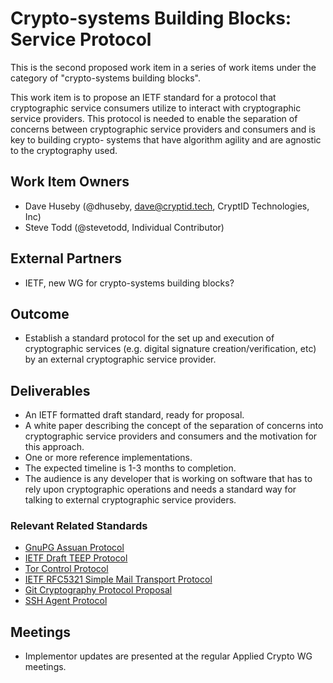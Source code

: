 # Crypto-systems Building Blocks: Service Protocol

This is the second proposed work item in a series of work items under the
category of "crypto-systems building blocks".

This work item is to propose an IETF standard for a protocol that cryptographic
service consumers utilize to interact with cryptographic service providers.
This protocol is needed to enable the separation of concerns between
cryptographic service providers and consumers and is key to building crypto-
systems that have algorithm agility and are agnostic to the cryptography used.

## Work Item Owners
- Dave Huseby (@dhuseby, dave@cryptid.tech, CryptID Technologies, Inc)
- Steve Todd (@stevetodd, Individual Contributor)

## External Partners
- IETF, new WG for crypto-systems building blocks?

## Outcome
- Establish a standard protocol for the set up and execution of cryptographic
  services (e.g. digital signature creation/verification, etc) by an external
  cryptographic service provider.

## Deliverables
- An IETF formatted draft standard, ready for proposal.
- A white paper describing the concept of the separation of concerns into
  cryptographic service providers and consumers and the motivation for this
  approach.
- One or more reference implementations.
- The expected timeline is 1-3 months to completion.
- The audience is any developer that is working on software that has to rely
  upon cryptographic operations and needs a standard way for talking to
  external cryptographic service providers.

### Relevant Related Standards
- [GnuPG Assuan Protocol][0]
- [IETF Draft TEEP Protocol][1]
- [Tor Control Protocol][2]
- [IETF RFC5321 Simple Mail Transport Protocol][3]
- [Git Cryptography Protocol Proposal][4]
- [SSH Agent Protocol][5]

## Meetings
- Implementor updates are presented at the regular Applied Crypto WG meetings.

[0]: https://www.gnupg.org/documentation/manuals/assuan.pdf
[1]: https://datatracker.ietf.org/doc/html/draft-ietf-teep-protocol-06
[2]: https://gitweb.torproject.org/torspec.git/tree/control-spec.txt
[3]: https://datatracker.ietf.org/doc/html/rfc5321
[4]: https://github.com/TrustFrame/git-cryptography-protocol/blob/main/Git%20Cryptography%20Protocol.md
[5]: https://datatracker.ietf.org/doc/html/draft-miller-ssh-agent-04

